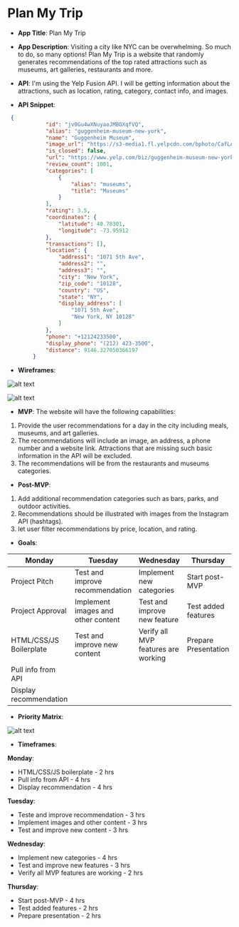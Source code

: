 # Plan My Trip

- **App Title**: Plan My Trip

- **App Description**: Visiting a city like NYC can be overwhelming. So much to do, so many options! Plan My Trip is a website that randomly generates recommendations of the top rated attractions such as museums, art galleries, restaurants and more.

- **API**: I'm using the Yelp Fusion API. I will be getting information about the attractions, such as location, rating, category, contact info, and images.

- **API Snippet**: 
```json
 {
            "id": "jv0Gu4wXNuyaoJMBOXqfVQ",
            "alias": "guggenheim-museum-new-york",
            "name": "Guggenheim Museum",
            "image_url": "https://s3-media1.fl.yelpcdn.com/bphoto/CafLAiRyTmM578KrHEU2kg/o.jpg",
            "is_closed": false,
            "url": "https://www.yelp.com/biz/guggenheim-museum-new-york?adjust_creative=fJF2xokaIgQsmNLuav5etQ&utm_campaign=yelp_api_v3&utm_medium=api_v3_business_search&utm_source=fJF2xokaIgQsmNLuav5etQ",
            "review_count": 1001,
            "categories": [
                {
                    "alias": "museums",
                    "title": "Museums"
                }
            ],
            "rating": 3.5,
            "coordinates": {
                "latitude": 40.78301,
                "longitude": -73.95912
            },
            "transactions": [],
            "location": {
                "address1": "1071 5th Ave",
                "address2": "",
                "address3": "",
                "city": "New York",
                "zip_code": "10128",
                "country": "US",
                "state": "NY",
                "display_address": [
                    "1071 5th Ave",
                    "New York, NY 10128"
                ]
            },
            "phone": "+12124233500",
            "display_phone": "(212) 423-3500",
            "distance": 9146.327050366197
        }
```

- **Wireframes**:  

![alt text](https://i.imgur.com/FqJ2HTn.png "Mockup")

![alt text](https://i.imgur.com/ndjUGTY.png "Mockup")

- **MVP**: 
The website will have the following capabilities:
1. Provide the user recommendations for a day in the city including meals, museums, and art galleries.
2. The recommendations will include an image, an address, a phone number and a website link. Attractions that are missing such basic information in the API will be excluded. 
3. The recommendations will be from the restaurants and museums categories. 

- **Post-MVP**: 
1. Add additional recommendation categories such as bars, parks, and outdoor activities. 
2. Recommendations should be illustrated with images from the Instagram API (hashtags).
3. let user filter recommendations by price, location, and rating.

- **Goals**: 

| **Monday**              | **Tuesday**                       | **Wednesday**                       | **Thursday**         |
| ------------------------|-----------------------------------| ------------------------------------| ---------------------|
| Project Pitch           | Test and improve recommendation   | Implement new categories            | Start post-MVP       |
| Project Approval        | Implement images and other content| Test and improve new feature        | Test added features  |
| HTML/CSS/JS Boilerplate | Test and improve new content      | Verify all MVP features are working | Prepare Presentation |
| Pull info from API      |                                   |                                     |                      |
| Display recommendation  |                                   |                                     |                      |


- **Priority Matrix**: 

![alt text](https://i.imgur.com/qDMUzjO.png "Graph")

- **Timeframes**: 

**Monday**:

* HTML/CSS/JS boilerplate - 2 hrs
* Pull info from API - 4 hrs
* Display recommendation - 4 hrs

**Tuesday**:

* Teste and improve recommendation - 3 hrs
* Implement images and other content - 3 hrs
* Test and improve new content - 3 hrs

**Wednesday**: 

* Implement new categories - 4 hrs
* Test and improve new features - 3 hrs
* Verify all MVP features are working - 2 hrs

**Thursday**:

* Start post-MVP - 4 hrs
* Test added features - 2 hrs
* Prepare presentation - 2 hrs
